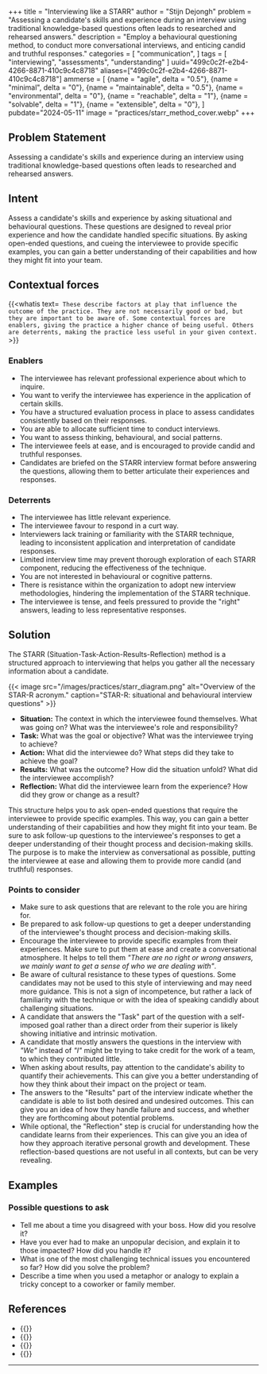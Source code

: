 +++
title = "Interviewing like a STARR"
author = "Stijn Dejongh"
problem = "Assessing a candidate's skills and experience during an interview using traditional knowledge-based questions often leads to researched and rehearsed answers."
description = "Employ a behavioural questioning method, to conduct more conversational interviews, and enticing candid and truthful responses."
categories = [
    "communication",
]
tags = [
    "interviewing", "assessments", "understanding"
]
uuid="499c0c2f-e2b4-4266-8871-410c9c4c8718"
aliases=["499c0c2f-e2b4-4266-8871-410c9c4c8718"]
ammerse = [
    {name = "agile", delta = "0.5"},
    {name = "minimal", delta = "0"},
    {name = "maintainable", delta = "0.5"},
    {name = "environmental", delta = "0"},
    {name = "reachable", delta = "1"},
    {name = "solvable", delta = "1"},
    {name = "extensible", delta = "0"},
]
pubdate="2024-05-11"
image = "practices/starr_method_cover.webp"
+++

## Problem Statement

Assessing a candidate's skills and experience during an interview using traditional knowledge-based questions often leads to researched and 
rehearsed answers.   

## Intent

Assess a candidate's skills and experience by asking situational and behavioural questions. These questions are designed to reveal prior 
experience and how the candidate handled specific situations. By asking open-ended questions, and cueing the 
interviewee to provide specific examples, you can gain a better understanding of their capabilities and how they might fit into your team. 

## Contextual forces

{{<whatis text=`
These describe factors at play that influence the outcome of the practice. They are not necessarily good or bad, but they are important to be
aware of. Some contextual forces are enablers, giving the practice a higher chance of being useful. Others are deterrents, making the practice less useful
in your given context.` >}}

### Enablers

* The interviewee has relevant professional experience about which to inquire.
* You want to verify the interviewee has experience in the application of certain skills.
* You have a structured evaluation process in place to assess candidates consistently based on their responses.
* You are able to allocate sufficient time to conduct interviews.
* You want to assess thinking, behavioural, and social patterns. 
* The interviewee feels at ease, and is encouraged to provide candid and truthful responses.
* Candidates are briefed on the STARR interview format before answering the questions, allowing them to better articulate their experiences and 
  responses.

### Deterrents

* The interviewee has little relevant experience.
* The interviewee favour to respond in a curt way. 
* Interviewers lack training or familiarity with the STARR technique, leading to inconsistent application and interpretation of candidate responses.
* Limited interview time may prevent thorough exploration of each STARR component, reducing the effectiveness of the technique.
* You are not interested in behavioural or cognitive patterns.
* There is resistance within the organization to adopt new interview methodologies, hindering the implementation of the STARR technique.
* The interviewee is tense, and feels pressured to provide the "right" answers, leading to less representative responses.

## Solution

The STARR (Situation-Task-Action-Results-Reflection) method is a structured approach to interviewing that helps you gather all the 
necessary information about a candidate.

{{< image src="/images/practices/starr_diagram.png"  alt="Overview of the STAR-R acronym." caption="STAR-R: situational and behavioural interview questions" >}}

* **Situation:** The context in which the interviewee found themselves. What was going on? What was the interviewee's role and responsibility? 
* **Task:** What was the goal or objective? What was the interviewee trying to achieve? 
* **Action:** What did the interviewee do? What steps did they take to achieve the goal?
* **Results:** What was the outcome? How did the situation unfold? What did the interviewee accomplish?
* **Reflection:** What did the interviewee learn from the experience? How did they grow or change as a result?

This structure helps you to ask open-ended questions that require the interviewee to provide specific examples. 
This way, you can gain a better understanding of their capabilities and how they might fit into your team. Be sure to ask follow-up questions to 
the interviewee's responses to get a deeper understanding of their thought process and decision-making skills.  
The purpose is to make the interview as conversational as possible, putting the interviewee at ease and allowing them to provide more candid (and 
truthful) responses.

### Points to consider

* Make sure to ask questions that are relevant to the role you are hiring for.
* Be prepared to ask follow-up questions to get a deeper understanding of the interviewee's thought process and decision-making skills.
* Encourage the interviewee to provide specific examples from their experiences. Make sure to put them at ease and create a conversational 
  atmosphere. It helps to tell them _"There are no right or wrong answers, we mainly want to get a sense of who we are dealing with"_.
* Be aware of cultural resistance to these types of questions. Some candidates may not be used to this style of interviewing and may need more 
  guidance. This is not a sign of incompetence, but rather a lack of familiarity with the technique or with the idea of speaking candidly about 
  challenging situations.
* A candidate that answers the "Task" part of the question with a self-imposed goal rather than a direct order from their superior is likely 
  showing initiative and intrinsic motivation.
* A candidate that mostly answers the questions in the interview with _"We"_ instead of _"I"_ might be trying to take credit for the work of a 
  team, to which they contributed little.
* When asking about results, pay attention to the candidate's ability to quantify their achievements. This can give you a better understanding of 
  how they think about their impact on the project or team.
* The answers to the "Results" part of the interview indicate whether the candidate is able to list both desired and undesired outcomes. 
  This can give you an idea of how they handle failure and success, and whether they are forthcoming about potential problems.
* While optional, the "Reflection" step is crucial for understanding how the candidate learns from their experiences. This can give you an idea of 
  how they approach iterative personal growth and development. These reflection-based questions are not useful in all contexts, but can be very 
  revealing.

## Examples

### Possible questions to ask

* Tell me about a time you disagreed with your boss. How did you resolve it?
* Have you ever had to make an unpopular decision, and explain it to those impacted? How did you handle it?
* What is one of the most challenging technical issues you encountered so far? How did you solve the problem?
* Describe a time when you used a metaphor or analogy to explain a tricky concept to a coworker or family member.

## References

* {{<reference author="Cook, S."
  year="2009"
  title="Coaching for High Performance: How to Develop Exceptional Results Through Coaching"
  isbn="9781849280037"
  publisher="It Governance Ltd"
  link="https://www.goodreads.com/book/show/11013308-coaching-for-high-performance" >}}
* {{<reference author="McKay B.; McKay K."
  year="2017"
  title="The STAR Interview Method: How to Answer + Examples"
  site="biginterview.com"
  link="https://resources.biginterview.com/behavioral-interviews/star-interview-method/" >}}
* {{<reference author="Belludi, N."
  year="2007"
  title="Use The STAR Technique to Ace Your Behavioral Interview"
  site="rightattitudes.com"
  link="https://www.rightattitudes.com/2008/07/15/star-technique-answer-interview-questions/" >}}
* {{<reference author="Crossland, J.B."
  year="2024"
  site="chatgpt.com"
  title="STARR technique AMMERSE evaluation by openAI"
  link="https://chatgpt.com/share/19bd350a-b050-4eec-88b1-d54fae0d937d?oai-dm=1" >}}


---
